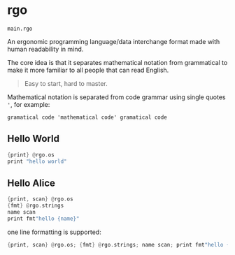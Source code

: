 # rgo
`main.rgo`

An ergonomic programming language/data interchange format made with human readability in mind.

The core idea is that it separates mathematical notation from grammatical to make it more familiar to all people that can read English.

>Easy to start, hard to master.

Mathematical notation is separated from code grammar using single quotes `'`, for example:

```rgo
gramatical code 'mathematical code' gramatical code 
```

## Hello World

```rust
{print} @rgo.os
print "hello world"
```

## Hello Alice

```rust
{print, scan} @rgo.os
{fmt} @rgo.strings
name scan
print fmt"hello {name}"
```

one line formatting is supported:
```rust
{print, scan} @rgo.os; {fmt} @rgo.strings; name scan; print fmt"hello {name}"
```
